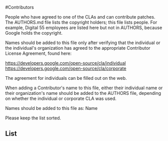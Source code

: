#Contributors

People who have agreed to one of the CLAs and can contribute patches.
The AUTHORS.md file lists the copyright holders; this file
lists people.  For example, Digital 55 employees are listed here
but not in AUTHORS, because Google holds the copyright.

Names should be added to this file only after verifying that
the individual or the individual's organization has agreed to
the appropriate Contributor License Agreement, found here:

https://developers.google.com/open-source/cla/individual
https://developers.google.com/open-source/cla/corporate

The agreement for individuals can be filled out on the web.

When adding a Contributor's name to this file,
either their individual name or their organization's name should be
added to the AUTHORS file, depending on whether the
individual or corporate CLA was used.

Names should be added to this file as:
    Name <email address>

Please keep the list sorted.

## List
